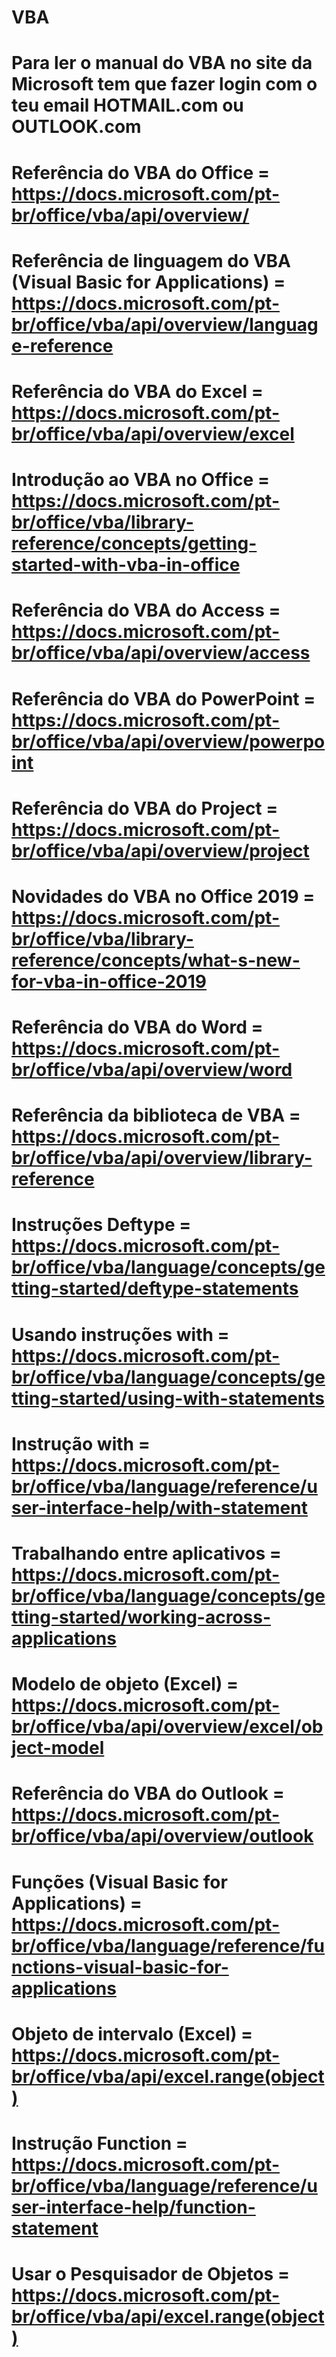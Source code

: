 #
# VBA
#
# Para ler o manual do VBA no site da Microsoft tem que fazer login com o teu email HOTMAIL.com ou OUTLOOK.com
#
# Referência do VBA do Office = https://docs.microsoft.com/pt-br/office/vba/api/overview/
# Referência de linguagem do VBA (Visual Basic for Applications) = https://docs.microsoft.com/pt-br/office/vba/api/overview/language-reference
#
# Referência do VBA do Excel = https://docs.microsoft.com/pt-br/office/vba/api/overview/excel
#
# Introdução ao VBA no Office = https://docs.microsoft.com/pt-br/office/vba/library-reference/concepts/getting-started-with-vba-in-office
#
# Referência do VBA do Access = https://docs.microsoft.com/pt-br/office/vba/api/overview/access
#
# Referência do VBA do PowerPoint = https://docs.microsoft.com/pt-br/office/vba/api/overview/powerpoint
#
# Referência do VBA do Project = https://docs.microsoft.com/pt-br/office/vba/api/overview/project
#
# Novidades do VBA no Office 2019 = https://docs.microsoft.com/pt-br/office/vba/library-reference/concepts/what-s-new-for-vba-in-office-2019
#
# Referência do VBA do Word = https://docs.microsoft.com/pt-br/office/vba/api/overview/word
#
# Referência da biblioteca de VBA = https://docs.microsoft.com/pt-br/office/vba/api/overview/library-reference
#
# Instruções Deftype = https://docs.microsoft.com/pt-br/office/vba/language/concepts/getting-started/deftype-statements
#
# Usando instruções with = https://docs.microsoft.com/pt-br/office/vba/language/concepts/getting-started/using-with-statements
#
# Instrução with = https://docs.microsoft.com/pt-br/office/vba/language/reference/user-interface-help/with-statement
#
# Trabalhando entre aplicativos = https://docs.microsoft.com/pt-br/office/vba/language/concepts/getting-started/working-across-applications
#
# Modelo de objeto (Excel) = https://docs.microsoft.com/pt-br/office/vba/api/overview/excel/object-model
# 
# Referência do VBA do Outlook = https://docs.microsoft.com/pt-br/office/vba/api/overview/outlook
# 
# Funções (Visual Basic for Applications) = https://docs.microsoft.com/pt-br/office/vba/language/reference/functions-visual-basic-for-applications
#
# Objeto de intervalo (Excel) = https://docs.microsoft.com/pt-br/office/vba/api/excel.range(object)
#
# Instrução Function = https://docs.microsoft.com/pt-br/office/vba/language/reference/user-interface-help/function-statement
#
# Usar o Pesquisador de Objetos = https://docs.microsoft.com/pt-br/office/vba/api/excel.range(object)
#

